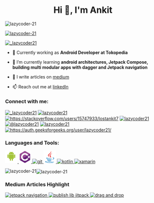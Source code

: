 <h1 align="center">Hi 👋, I'm Ankit</h1>
<p align="left"> <img src="https://komarev.com/ghpvc/?username=lazycoder-21&label=Profile%20views&color=0e75b6&style=flat" alt="lazycoder-21" /> </p>

<p align="left"> <a href="https://github.com/ryo-ma/github-profile-trophy"><img src="https://github-profile-trophy.vercel.app/?username=lazycoder-21" alt="lazycoder-21" /></a> </p>

<p align="left"> <a href="https://twitter.com/_lazycoder21" target="blank"><img src="https://img.shields.io/twitter/follow/_lazycoder21?logo=twitter&style=for-the-badge" alt="_lazycoder21" /></a> </p>

- 🔭 Currently working as **Android Developer at Tokopedia**

- 🌱 I’m currently learning **android architectures, Jetpack Compose, building multi modular apps with dagger and Jetpack navigation**

- 📝 I write articles on [medium](https://medium.com/@lazycoder21)

- 📫 Reach out me at [linkedIn](https://linkedin.com/in/lazycoder21)

<h3 align="left">Connect with me:</h3>
<p align="left">
<a href="https://twitter.com/_lazycoder21" target="blank"><img align="center" src="https://raw.githubusercontent.com/rahuldkjain/github-profile-readme-generator/master/src/images/icons/Social/twitter.svg" alt="_lazycoder21" height="30" width="40" /></a>
<a href="https://linkedin.com/in/lazycoder21" target="blank"><img align="center" src="https://raw.githubusercontent.com/rahuldkjain/github-profile-readme-generator/master/src/images/icons/Social/linked-in-alt.svg" alt="lazycoder21" height="30" width="40" /></a>
<a href="https://stackoverflow.com/users/15747933/lostankit7" target="blank"><img align="center" src="https://raw.githubusercontent.com/rahuldkjain/github-profile-readme-generator/master/src/images/icons/Social/stack-overflow.svg" alt="https://stackoverflow.com/users/15747933/lostankit7" height="30" width="40" /></a>
<a href="https://instagram.com/lazycoder21" target="blank"><img align="center" src="https://raw.githubusercontent.com/rahuldkjain/github-profile-readme-generator/master/src/images/icons/Social/instagram.svg" alt="lazycoder21" height="30" width="40" /></a>
<a href="https://medium.com/@lazycoder21" target="blank"><img align="center" src="https://raw.githubusercontent.com/rahuldkjain/github-profile-readme-generator/master/src/images/icons/Social/medium.svg" alt="@lazycoder21" height="30" width="40" /></a>
<a href="https://www.leetcode.com/lazycoder21" target="blank"><img align="center" src="https://raw.githubusercontent.com/rahuldkjain/github-profile-readme-generator/master/src/images/icons/Social/leet-code.svg" alt="lazycoder21" height="30" width="40" /></a>
<a href="https://auth.geeksforgeeks.org/user/https://auth.geeksforgeeks.org/user/lazycoder21/" target="blank"><img align="center" src="https://raw.githubusercontent.com/rahuldkjain/github-profile-readme-generator/master/src/images/icons/Social/geeks-for-geeks.svg" alt="https://auth.geeksforgeeks.org/user/lazycoder21/" height="30" width="40" /></a>
</p>

<h3 align="left">Languages and Tools:</h3>
<p align="left"> <a href="https://developer.android.com" target="_blank" rel="noreferrer"> <img src="https://raw.githubusercontent.com/devicons/devicon/master/icons/android/android-original-wordmark.svg" alt="android" width="40" height="40"/> </a> <a href="https://www.w3schools.com/cs/" target="_blank" rel="noreferrer"> <img src="https://raw.githubusercontent.com/devicons/devicon/master/icons/csharp/csharp-original.svg" alt="csharp" width="40" height="40"/> </a> <a href="https://git-scm.com/" target="_blank" rel="noreferrer"> <img src="https://www.vectorlogo.zone/logos/git-scm/git-scm-icon.svg" alt="git" width="40" height="40"/> </a> <a href="https://www.java.com" target="_blank" rel="noreferrer"> <img src="https://raw.githubusercontent.com/devicons/devicon/master/icons/java/java-original.svg" alt="java" width="40" height="40"/> </a> <a href="https://kotlinlang.org" target="_blank" rel="noreferrer"> <img src="https://www.vectorlogo.zone/logos/kotlinlang/kotlinlang-icon.svg" alt="kotlin" width="40" height="40"/> </a> <a href="https://dotnet.microsoft.com/apps/xamarin" target="_blank" rel="noreferrer"> <img src="https://raw.githubusercontent.com/detain/svg-logos/780f25886640cef088af994181646db2f6b1a3f8/svg/xamarin.svg" alt="xamarin" width="40" height="40"/> </a> </p>

<p>
<img align="left" src="https://github-readme-stats.vercel.app/api/top-langs?username=lazycoder-21&show_icons=true&locale=en&layout=compact" alt="lazycoder-21" />
<img align="center" src="https://github-readme-stats.vercel.app/api?username=lazycoder-21&show_icons=true&locale=en" alt="lazycoder-21" />
</p>

<h3 align="left">Medium Articles Highlight</h3>
<a target="_blank" href="https://github-readme-medium-recent-article.vercel.app/medium/@lazycoder21/0"><img src="https://github-readme-medium-recent-article.vercel.app/medium/@lazycoder21/0" alt="jetpack navigation"> 
<a target="_blank" href="https://github-readme-medium-recent-article.vercel.app/medium/@lazycoder21/2"><img src="https://github-readme-medium-recent-article.vercel.app/medium/@lazycoder21/2" alt="publish lib jitpack"> 
<a target="_blank" href="https://github-readme-medium-recent-article.vercel.app/medium/@lazycoder21/4"><img src="https://github-readme-medium-recent-article.vercel.app/medium/@lazycoder21/4" alt="drag and drop"> 
<!--<a target="_blank" href="https://github-readme-medium-recent-article.vercel.app/medium/@lazycoder21/5"><img src="https://github-readme-medium-recent-article.vercel.app/medium/@lazycoder21/5" alt="sticky header"> -->

